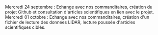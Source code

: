 Mercredi 24 septembre : Echange avec nos commanditaires, création du projet Github et consultation d'articles scientifiques en lien avec le projet.
Mercredi 01 octobre : Echange avec nos commanditaires, création d'un fichier de lecture des données LIDAR, lecture poussée d'articles scientifiques ciblés.
